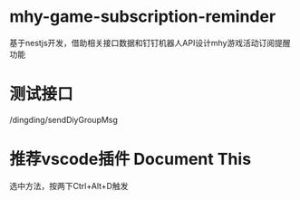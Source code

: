 # mhy-game-subscription-reminder

基于nestjs开发，借助相关接口数据和钉钉机器人API设计mhy游戏活动订阅提醒功能

# 测试接口

/dingding/sendDiyGroupMsg

# 推荐vscode插件 Document This

选中方法，按两下Ctrl+Alt+D触发
